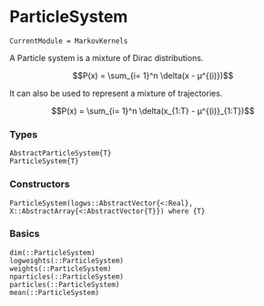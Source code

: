 # ParticleSystem

```@meta
CurrentModule = MarkovKernels
```

A Particle system is a mixture of Dirac distributions.
```math
P(x) = \sum_{i= 1}^n \delta(x - μ^{(i)})
```

It can also be used to represent a mixture of trajectories.
```math
P(x) = \sum_{i= 1}^n \delta(x_{1:T} - μ^{(i)}_{1:T})
```


### Types
```@docs
AbstractParticleSystem{T}
ParticleSystem{T}
```

### Constructors
```@docs
ParticleSystem(logws::AbstractVector{<:Real}, X::AbstractArray{<:AbstractVector{T}}) where {T}
```

### Basics

```@docs
dim(::ParticleSystem)
logweights(::ParticleSystem)
weights(::ParticleSystem)
nparticles(::ParticleSystem)
particles(::ParticleSystem)
mean(::ParticleSystem)
```